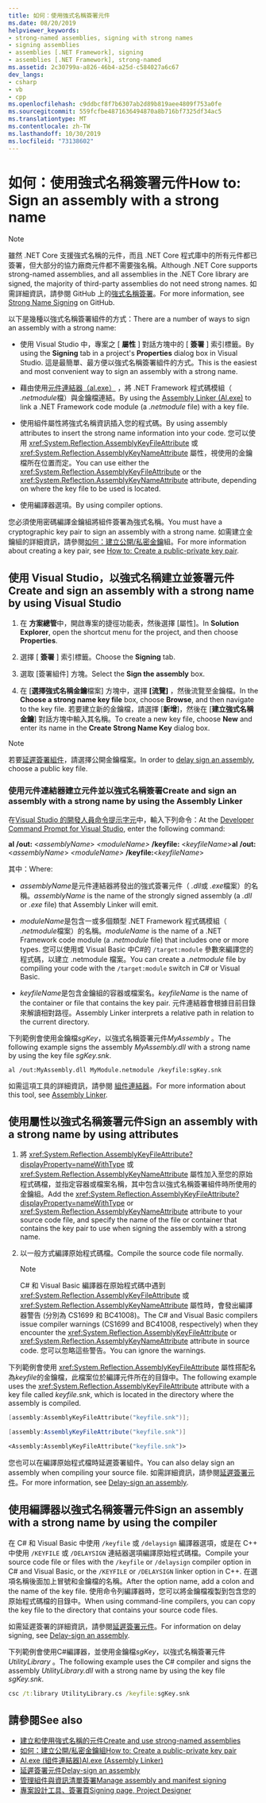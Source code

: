 ```yaml
---
title: 如何：使用強式名稱簽署元件
ms.date: 08/20/2019
helpviewer_keywords:
- strong-named assemblies, signing with strong names
- signing assemblies
- assemblies [.NET Framework], signing
- assemblies [.NET Framework], strong-named
ms.assetid: 2c30799a-a826-46b4-a25d-c584027a6c67
dev_langs:
- csharp
- vb
- cpp
ms.openlocfilehash: c9ddbcf8f7b6307ab2d89b819aee4809f753a0fe
ms.sourcegitcommit: 559fcfbe4871636494870a8b716bf7325df34ac5
ms.translationtype: MT
ms.contentlocale: zh-TW
ms.lasthandoff: 10/30/2019
ms.locfileid: "73138602"
---
```

# <a name="how-to-sign-an-assembly-with-a-strong-name"></a><span data-ttu-id="f4a40-102">如何：使用強式名稱簽署元件</span><span class="sxs-lookup"><span data-stu-id="f4a40-102">How to: Sign an assembly with a strong name</span></span>

> [!NOTE]
> <span data-ttu-id="f4a40-103">雖然 .NET Core 支援強式名稱的元件，而且 .NET Core 程式庫中的所有元件都已簽署，但大部分的協力廠商元件都不需要強名稱。</span><span class="sxs-lookup"><span data-stu-id="f4a40-103">Although .NET Core supports strong-named assemblies, and all assemblies in the .NET Core library are signed, the majority of third-party assemblies do not need strong names.</span></span> <span data-ttu-id="f4a40-104">如需詳細資訊，請參閱 GitHub 上的[強式名稱簽署](https://github.com/dotnet/corefx/blob/master/Documentation/project-docs/strong-name-signing.md)。</span><span class="sxs-lookup"><span data-stu-id="f4a40-104">For more information, see [Strong Name Signing](https://github.com/dotnet/corefx/blob/master/Documentation/project-docs/strong-name-signing.md) on GitHub.</span></span>

<span data-ttu-id="f4a40-105">以下是幾種以強式名稱簽署組件的方式：</span><span class="sxs-lookup"><span data-stu-id="f4a40-105">There are a number of ways to sign an assembly with a strong name:</span></span>  
  
- <span data-ttu-id="f4a40-106">使用 Visual Studio 中，專案之 [ **屬性** ] 對話方塊中的 [ **簽署** ] 索引標籤。</span><span class="sxs-lookup"><span data-stu-id="f4a40-106">By using the **Signing** tab in a project's **Properties** dialog box in Visual Studio.</span></span> <span data-ttu-id="f4a40-107">這是最簡單、最方便以強式名稱簽署組件的方式。</span><span class="sxs-lookup"><span data-stu-id="f4a40-107">This is the easiest and most convenient way to sign an assembly with a strong name.</span></span>  
  
- <span data-ttu-id="f4a40-108">藉由使用[元件連結器（al.exe）](../../framework/tools/al-exe-assembly-linker.md) ，將 .NET Framework 程式碼模組（ *.netmodule*檔）與金鑰檔連結。</span><span class="sxs-lookup"><span data-stu-id="f4a40-108">By using the [Assembly Linker (Al.exe)](../../framework/tools/al-exe-assembly-linker.md) to link a .NET Framework code module (a *.netmodule* file) with a key file.</span></span>  
  
- <span data-ttu-id="f4a40-109">使用組件屬性將強式名稱資訊插入您的程式碼。</span><span class="sxs-lookup"><span data-stu-id="f4a40-109">By using assembly attributes to insert the strong name information into your code.</span></span> <span data-ttu-id="f4a40-110">您可以使用 <xref:System.Reflection.AssemblyKeyFileAttribute> 或 <xref:System.Reflection.AssemblyKeyNameAttribute> 屬性，視使用的金鑰檔所在位置而定。</span><span class="sxs-lookup"><span data-stu-id="f4a40-110">You can use either the <xref:System.Reflection.AssemblyKeyFileAttribute> or the <xref:System.Reflection.AssemblyKeyNameAttribute> attribute, depending on where the key file to be used is located.</span></span>  
  
- <span data-ttu-id="f4a40-111">使用編譯器選項。</span><span class="sxs-lookup"><span data-stu-id="f4a40-111">By using compiler options.</span></span>  
  
 <span data-ttu-id="f4a40-112">您必須使用密碼編譯金鑰組將組件簽署為強式名稱。</span><span class="sxs-lookup"><span data-stu-id="f4a40-112">You must have a cryptographic key pair to sign an assembly with a strong name.</span></span> <span data-ttu-id="f4a40-113">如需建立金鑰組的詳細資訊，請參閱[如何：建立公開/私密金鑰](create-public-private-key-pair.md)組。</span><span class="sxs-lookup"><span data-stu-id="f4a40-113">For more information about creating a key pair, see [How to: Create a public-private key pair](create-public-private-key-pair.md).</span></span>  
  
## <a name="create-and-sign-an-assembly-with-a-strong-name-by-using-visual-studio"></a><span data-ttu-id="f4a40-114">使用 Visual Studio，以強式名稱建立並簽署元件</span><span class="sxs-lookup"><span data-stu-id="f4a40-114">Create and sign an assembly with a strong name by using Visual Studio</span></span>  
  
1. <span data-ttu-id="f4a40-115">在 **方案總管**中，開啟專案的捷徑功能表，然後選擇 [屬性]。</span><span class="sxs-lookup"><span data-stu-id="f4a40-115">In **Solution Explorer**, open the shortcut menu for the project, and then choose **Properties**.</span></span>  
  
2. <span data-ttu-id="f4a40-116">選擇 [ **簽署** ] 索引標籤。</span><span class="sxs-lookup"><span data-stu-id="f4a40-116">Choose the **Signing** tab.</span></span>  
  
3. <span data-ttu-id="f4a40-117">選取 [簽署組件] 方塊。</span><span class="sxs-lookup"><span data-stu-id="f4a40-117">Select the **Sign the assembly** box.</span></span>  
  
4. <span data-ttu-id="f4a40-118">在 [**選擇強式名稱金鑰**檔案] 方塊中，選擇 **[流覽]** ，然後流覽至金鑰檔。</span><span class="sxs-lookup"><span data-stu-id="f4a40-118">In the **Choose a strong name key file** box, choose **Browse**, and then navigate to the key file.</span></span> <span data-ttu-id="f4a40-119">若要建立新的金鑰檔，請選擇 [**新增**]，然後在 [**建立強式名稱金鑰**] 對話方塊中輸入其名稱。</span><span class="sxs-lookup"><span data-stu-id="f4a40-119">To create a new key file, choose **New** and enter its name in the **Create Strong Name Key** dialog box.</span></span>  
  
> [!NOTE]
> <span data-ttu-id="f4a40-120">若要[延遲簽署組件](delay-sign.md)，請選擇公開金鑰檔案。</span><span class="sxs-lookup"><span data-stu-id="f4a40-120">In order to [delay sign an assembly](delay-sign.md), choose a public key file.</span></span>  
  
### <a name="create-and-sign-an-assembly-with-a-strong-name-by-using-the-assembly-linker"></a><span data-ttu-id="f4a40-121">使用元件連結器建立元件並以強式名稱簽署</span><span class="sxs-lookup"><span data-stu-id="f4a40-121">Create and sign an assembly with a strong name by using the Assembly Linker</span></span>  
  
<span data-ttu-id="f4a40-122">在[Visual Studio 的開發人員命令提示字元](../../framework/tools/developer-command-prompt-for-vs.md)中，輸入下列命令：</span><span class="sxs-lookup"><span data-stu-id="f4a40-122">At the [Developer Command Prompt for Visual Studio](../../framework/tools/developer-command-prompt-for-vs.md), enter the following command:</span></span>  

<span data-ttu-id="f4a40-123">**al** **/out:** \<*assemblyName*>  *\<moduleName>* **/keyfile:** \<*keyfileName*></span><span class="sxs-lookup"><span data-stu-id="f4a40-123">**al** **/out:**\<*assemblyName*> *\<moduleName>* **/keyfile:**\<*keyfileName*></span></span>  

<span data-ttu-id="f4a40-124">其中：</span><span class="sxs-lookup"><span data-stu-id="f4a40-124">Where:</span></span>  

- <span data-ttu-id="f4a40-125">*assemblyName*是元件連結器將發出的強式簽署元件（ *.dll*或 *.exe*檔案）的名稱。</span><span class="sxs-lookup"><span data-stu-id="f4a40-125">*assemblyName* is the name of the strongly signed assembly (a *.dll* or *.exe* file) that Assembly Linker will emit.</span></span>  
  
- <span data-ttu-id="f4a40-126">*moduleName*是包含一或多個類型 .NET Framework 程式碼模組（ *.netmodule*檔案）的名稱。</span><span class="sxs-lookup"><span data-stu-id="f4a40-126">*moduleName* is the name of a .NET Framework code module (a *.netmodule* file) that includes one or more types.</span></span> <span data-ttu-id="f4a40-127">您可以使用或 Visual Basic 中C#的 `/target:module` 參數來編譯您的程式碼，以建立 .netmodule 檔案。</span><span class="sxs-lookup"><span data-stu-id="f4a40-127">You can create a *.netmodule* file by compiling your code with the `/target:module` switch in C# or Visual Basic.</span></span>
  
- <span data-ttu-id="f4a40-128">*keyfileName*是包含金鑰組的容器或檔案名。</span><span class="sxs-lookup"><span data-stu-id="f4a40-128">*keyfileName* is the name of the container or file that contains the key pair.</span></span> <span data-ttu-id="f4a40-129">元件連結器會根據目前目錄來解讀相對路徑。</span><span class="sxs-lookup"><span data-stu-id="f4a40-129">Assembly Linker interprets a relative path in relation to the current directory.</span></span>  

<span data-ttu-id="f4a40-130">下列範例會使用金鑰檔*sgKey*，以強式名稱簽署元件*MyAssembly* 。</span><span class="sxs-lookup"><span data-stu-id="f4a40-130">The following example signs the assembly *MyAssembly.dll* with a strong name by using the key file *sgKey.snk*.</span></span>  

```console
al /out:MyAssembly.dll MyModule.netmodule /keyfile:sgKey.snk  
```  
  
<span data-ttu-id="f4a40-131">如需這項工具的詳細資訊，請參閱 [組件連結器](../../framework/tools/al-exe-assembly-linker.md)。</span><span class="sxs-lookup"><span data-stu-id="f4a40-131">For more information about this tool, see [Assembly Linker](../../framework/tools/al-exe-assembly-linker.md).</span></span>  
  
## <a name="sign-an-assembly-with-a-strong-name-by-using-attributes"></a><span data-ttu-id="f4a40-132">使用屬性以強式名稱簽署元件</span><span class="sxs-lookup"><span data-stu-id="f4a40-132">Sign an assembly with a strong name by using attributes</span></span>  
  
1. <span data-ttu-id="f4a40-133">將 <xref:System.Reflection.AssemblyKeyFileAttribute?displayProperty=nameWithType> 或 <xref:System.Reflection.AssemblyKeyNameAttribute> 屬性加入至您的原始程式碼檔，並指定容器或檔案名稱，其中包含以強式名稱簽署組件時所使用的金鑰組。</span><span class="sxs-lookup"><span data-stu-id="f4a40-133">Add the <xref:System.Reflection.AssemblyKeyFileAttribute?displayProperty=nameWithType> or <xref:System.Reflection.AssemblyKeyNameAttribute> attribute to your source code file, and specify the name of the file or container that contains the key pair to use when signing the assembly with a strong name.</span></span>  
   
2. <span data-ttu-id="f4a40-134">以一般方式編譯原始程式碼檔。</span><span class="sxs-lookup"><span data-stu-id="f4a40-134">Compile the source code file normally.</span></span>  
   
   > [!NOTE]
   > <span data-ttu-id="f4a40-135">C# 和 Visual Basic 編譯器在原始程式碼中遇到 <xref:System.Reflection.AssemblyKeyFileAttribute> 或 <xref:System.Reflection.AssemblyKeyNameAttribute> 屬性時，會發出編譯器警告 (分別為 CS1699 和 BC41008)。</span><span class="sxs-lookup"><span data-stu-id="f4a40-135">The C# and Visual Basic compilers issue compiler warnings (CS1699 and BC41008, respectively) when they encounter the <xref:System.Reflection.AssemblyKeyFileAttribute> or <xref:System.Reflection.AssemblyKeyNameAttribute> attribute in source code.</span></span> <span data-ttu-id="f4a40-136">您可以忽略這些警告。</span><span class="sxs-lookup"><span data-stu-id="f4a40-136">You can ignore the warnings.</span></span>  

<span data-ttu-id="f4a40-137">下列範例會使用 <xref:System.Reflection.AssemblyKeyFileAttribute> 屬性搭配名為*keyfile*的金鑰檔，此檔案位於編譯元件所在的目錄中。</span><span class="sxs-lookup"><span data-stu-id="f4a40-137">The following example uses the <xref:System.Reflection.AssemblyKeyFileAttribute> attribute with a key file called *keyfile.snk*, which is located in the directory where the assembly is compiled.</span></span>  

```cpp
[assembly:AssemblyKeyFileAttribute("keyfile.snk")];
```

```csharp
[assembly:AssemblyKeyFileAttribute("keyfile.snk")]
```

```vb
<Assembly:AssemblyKeyFileAttribute("keyfile.snk")>
```

<span data-ttu-id="f4a40-138">您也可以在編譯原始程式檔時延遲簽署組件。</span><span class="sxs-lookup"><span data-stu-id="f4a40-138">You can also delay sign an assembly when compiling your source file.</span></span> <span data-ttu-id="f4a40-139">如需詳細資訊，請參閱[延遲簽署元件](delay-sign.md)。</span><span class="sxs-lookup"><span data-stu-id="f4a40-139">For more information, see [Delay-sign an assembly](delay-sign.md).</span></span>  

## <a name="sign-an-assembly-with-a-strong-name-by-using-the-compiler"></a><span data-ttu-id="f4a40-140">使用編譯器以強式名稱簽署元件</span><span class="sxs-lookup"><span data-stu-id="f4a40-140">Sign an assembly with a strong name by using the compiler</span></span>  

<span data-ttu-id="f4a40-141">在 C# 和 Visual Basic 中使用 `/keyfile` 或 `/delaysign` 編譯器選項，或是在 C++ 中使用 `/KEYFILE` 或 `/DELAYSIGN` 連結器選項編譯原始程式碼檔。</span><span class="sxs-lookup"><span data-stu-id="f4a40-141">Compile your source code file or files with the `/keyfile` or `/delaysign` compiler option in C# and Visual Basic, or the `/KEYFILE` or `/DELAYSIGN` linker option in C++.</span></span> <span data-ttu-id="f4a40-142">在選項名稱後面加上冒號和金鑰檔的名稱。</span><span class="sxs-lookup"><span data-stu-id="f4a40-142">After the option name, add a colon and the name of the key file.</span></span> <span data-ttu-id="f4a40-143">使用命令列編譯器時，您可以將金鑰檔複製到包含您的原始程式碼檔的目錄中。</span><span class="sxs-lookup"><span data-stu-id="f4a40-143">When using command-line compilers, you can copy the key file to the directory that contains your source code files.</span></span>  

<span data-ttu-id="f4a40-144">如需延遲簽署的詳細資訊，請參閱[延遲簽署元件](delay-sign.md)。</span><span class="sxs-lookup"><span data-stu-id="f4a40-144">For information on delay signing, see [Delay-sign an assembly](delay-sign.md).</span></span>  

<span data-ttu-id="f4a40-145">下列範例會使用C#編譯器，並使用金鑰檔*sgKey*，以強式名稱簽署元件*UtilityLibrary* 。</span><span class="sxs-lookup"><span data-stu-id="f4a40-145">The following example uses the C# compiler and signs the assembly *UtilityLibrary.dll* with a strong name by using the key file *sgKey.snk*.</span></span>  

```cmd
csc /t:library UtilityLibrary.cs /keyfile:sgKey.snk  
```  

## <a name="see-also"></a><span data-ttu-id="f4a40-146">請參閱</span><span class="sxs-lookup"><span data-stu-id="f4a40-146">See also</span></span>

- [<span data-ttu-id="f4a40-147">建立和使用強式名稱的元件</span><span class="sxs-lookup"><span data-stu-id="f4a40-147">Create and use strong-named assemblies</span></span>](create-use-strong-named.md)
- [<span data-ttu-id="f4a40-148">如何：建立公開/私密金鑰組</span><span class="sxs-lookup"><span data-stu-id="f4a40-148">How to: Create a public-private key pair</span></span>](create-public-private-key-pair.md)
- [<span data-ttu-id="f4a40-149">Al.exe (組件連結器)</span><span class="sxs-lookup"><span data-stu-id="f4a40-149">Al.exe (Assembly Linker)</span></span>](../../framework/tools/al-exe-assembly-linker.md)
- [<span data-ttu-id="f4a40-150">延遲簽署元件</span><span class="sxs-lookup"><span data-stu-id="f4a40-150">Delay-sign an assembly</span></span>](delay-sign.md)
- [<span data-ttu-id="f4a40-151">管理組件與資訊清單簽署</span><span class="sxs-lookup"><span data-stu-id="f4a40-151">Manage assembly and manifest signing</span></span>](/visualstudio/ide/managing-assembly-and-manifest-signing)
- [<span data-ttu-id="f4a40-152">專案設計工具、簽署頁</span><span class="sxs-lookup"><span data-stu-id="f4a40-152">Signing page, Project Designer</span></span>](/visualstudio/ide/reference/signing-page-project-designer)
